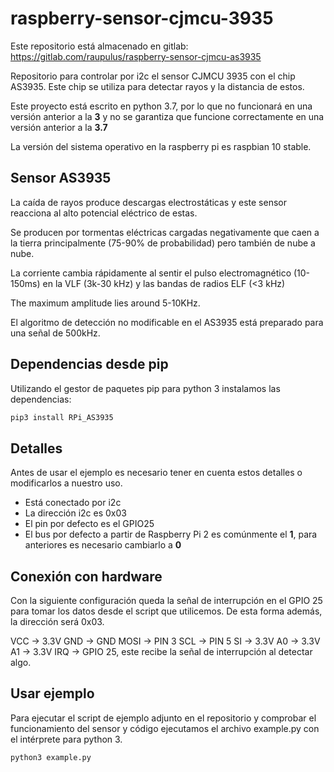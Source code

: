 # raspberry-sensor-cjmcu-3935

Este repositorio está almacenado en gitlab:
https://gitlab.com/raupulus/raspberry-sensor-cjmcu-as3935

Repositorio para controlar por i2c el sensor CJMCU 3935 con el chip AS3935.
Este chip se utiliza para detectar rayos y la distancia de estos.

Este proyecto está escrito en python 3.7, por lo que no funcionará en una
versión anterior a la **3** y no se garantiza que funcione correctamente en
una versión anterior a la **3.7**

La versión del sistema operativo en la raspberry pi es raspbian 10 stable.

## Sensor AS3935

La caída de rayos produce descargas electrostáticas y este sensor reacciona al
alto potencial eléctrico de estas.

Se producen por tormentas eléctricas cargadas negativamente que caen a la tierra
principalmente (75-90% de probabilidad) pero también de nube a nube.

La corriente cambia rápidamente al sentir el pulso electromagnético (10-150ms)
en la VLF (3k-30 kHz) y las bandas de radios ELF (<3 kHz)

The maximum amplitude lies around 5-10KHz.

El algoritmo de detección no modificable en el AS3935 está preparado para
una señal de 500kHz.

## Dependencias desde pip

Utilizando el gestor de paquetes pip para python 3 instalamos las dependencias:

```bash
pip3 install RPi_AS3935
```

## Detalles

Antes de usar el ejemplo es necesario tener en cuenta estos detalles o
modificarlos a nuestro uso.

- Está conectado por i2c
- La dirección i2c es 0x03
- El pin por defecto es el GPIO25
- El bus por defecto a partir de Raspberry Pi 2 es comúnmente el **1**, 
para anteriores es necesario cambiarlo a **0**

## Conexión con hardware

Con la siguiente configuración queda la señal de interrupción en el GPIO 25 para tomar los datos desde el script que utilicemos.
De esta forma además, la dirección será 0x03.

VCC → 3.3V
GND → GND
MOSI → PIN 3
SCL → PIN 5
SI → 3.3V
A0 → 3.3V
A1 → 3.3V
IRQ → GPIO 25, este recibe la señal de interrupción al detectar algo.

## Usar ejemplo

Para ejecutar el script de ejemplo adjunto en el repositorio y comprobar
el funcionamiento del sensor y código ejecutamos el archivo example.py con
el intérprete para python 3.

```bash
python3 example.py
```